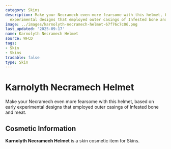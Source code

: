 ```yaml
---
category: Skins
description: Make your Necramech even more fearsome with this helmet, based on early
  experimental designs that employed outer casings of Infested bone and meat.
image: ../images/karnolyth-necramech-helmet-67f76c7c06.png
last_updated: '2025-09-17'
name: Karnolyth Necramech Helmet
source: WFCD
tags:
- Skin
- Skins
tradable: false
type: Skin
---
```


# Karnolyth Necramech Helmet

Make your Necramech even more fearsome with this helmet, based on early experimental designs that employed outer casings of Infested bone and meat.

## Cosmetic Information

**Karnolyth Necramech Helmet** is a skin cosmetic item for Skins.

